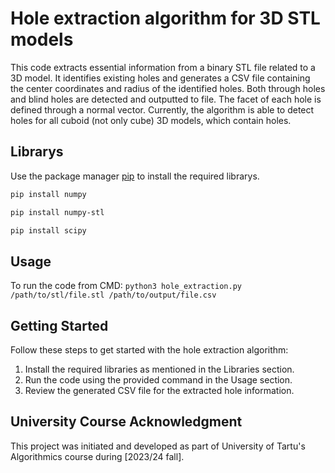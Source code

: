 # Hole extraction algorithm for 3D STL models

This code extracts essential information from a binary STL file related to a 3D model. It identifies existing holes and generates a CSV file containing the center coordinates and radius of the identified holes. Both through holes and blind holes are detected and outputted to file. The facet of each hole is defined through a normal vector. Currently, the algorithm is able to detect holes for all cuboid (not only cube) 3D models, which contain holes.  


## Librarys

Use the package manager [pip](https://pip.pypa.io/en/stable/) to install the required librarys.


```bash
pip install numpy
```
```bash
pip install numpy-stl
```
```bash
pip install scipy
```

## Usage

To run the code from CMD: ```python3 hole_extraction.py /path/to/stl/file.stl /path/to/output/file.csv```


## Getting Started

Follow these steps to get started with the hole extraction algorithm:

1. Install the required libraries as mentioned in the Libraries section.
2. Run the code using the provided command in the Usage section.
3. Review the generated CSV file for the extracted hole information.


## University Course Acknowledgment

This project was initiated and developed as part of University of Tartu's Algorithmics course during [2023/24 fall].
